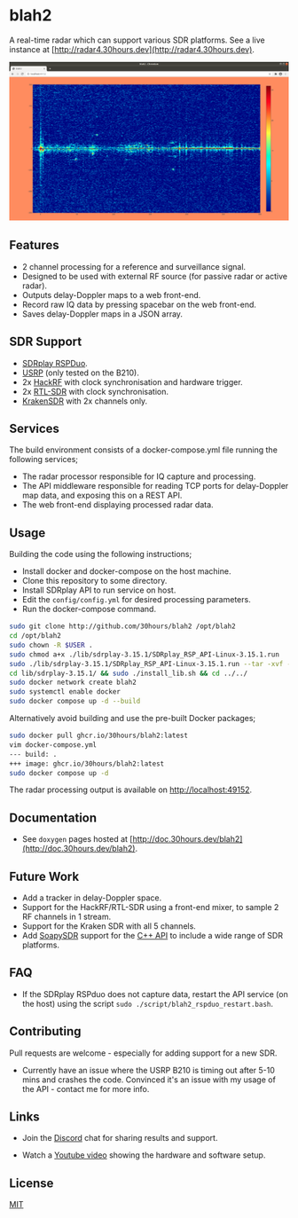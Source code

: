 # blah2

A real-time radar which can support various SDR platforms. See a live instance at [http://radar4.30hours.dev](http://radar4.30hours.dev).

![blah2 example display](./example.png "blah2")

## Features

- 2 channel processing for a reference and surveillance signal.
- Designed to be used with external RF source (for passive radar or active radar).
- Outputs delay-Doppler maps to a web front-end.
- Record raw IQ data by pressing spacebar on the web front-end.
- Saves delay-Doppler maps in a JSON array.

## SDR Support

- [SDRplay RSPDuo](https://www.sdrplay.com/rspduo/).
- [USRP](https://www.ettus.com/products/) (only tested on the B210).
- 2x [HackRF](https://greatscottgadgets.com/hackrf/) with clock synchronisation and hardware trigger.
- 2x [RTL-SDR](https://www.rtl-sdr.com/) with clock synchronisation.
- [KrakenSDR](https://www.krakenrf.com/) with 2x channels only.

## Services

The build environment consists of a docker-compose.yml file running the following services;

- The radar processor responsible for IQ capture and processing.
- The API middleware responsible for reading TCP ports for delay-Doppler map data, and exposing this on a REST API.
- The web front-end displaying processed radar data.

## Usage

Building the code using the following instructions; 

- Install docker and docker-compose on the host machine.
- Clone this repository to some directory.
- Install SDRplay API to run service on host.
- Edit the `config/config.yml` for desired processing parameters.
- Run the docker-compose command.

```bash
sudo git clone http://github.com/30hours/blah2 /opt/blah2
cd /opt/blah2
sudo chown -R $USER .
sudo chmod a+x ./lib/sdrplay-3.15.1/SDRplay_RSP_API-Linux-3.15.1.run
sudo ./lib/sdrplay-3.15.1/SDRplay_RSP_API-Linux-3.15.1.run --tar -xvf -C ./lib/sdrplay-3.15.1
cd lib/sdrplay-3.15.1/ && sudo ./install_lib.sh && cd ../../
sudo docker network create blah2
sudo systemctl enable docker
sudo docker compose up -d --build
```

Alternatively avoid building and use the pre-built Docker packages;

```bash
sudo docker pull ghcr.io/30hours/blah2:latest
vim docker-compose.yml
--- build: .
+++ image: ghcr.io/30hours/blah2:latest
sudo docker compose up -d
```

The radar processing output is available on [http://localhost:49152](http://localhost:49152).

## Documentation

- See `doxygen` pages hosted at [http://doc.30hours.dev/blah2](http://doc.30hours.dev/blah2).

## Future Work

- Add a tracker in delay-Doppler space.
- Support for the HackRF/RTL-SDR using a front-end mixer, to sample 2 RF channels in 1 stream.
- Support for the Kraken SDR with all 5 channels.
- Add [SoapySDR](https://github.com/pothosware/SoapySDR) support for the [C++ API](https://github.com/pothosware/SoapySDR/wiki/Cpp_API_Example) to include a wide range of SDR platforms.

## FAQ

- If the SDRplay RSPduo does not capture data, restart the API service (on the host) using the script `sudo ./script/blah2_rspduo_restart.bash`.

## Contributing

Pull requests are welcome - especially for adding support for a new SDR. 

- Currently have an issue where the USRP B210 is timing out after 5-10 mins and crashes the code. Convinced it's an issue with my usage of the API - contact me for more info.

## Links

- Join the [Discord](https://discord.gg/ewNQbeK5Zn) chat for sharing results and support.

- Watch a [Youtube video](https://www.youtube.com/watch?v=FF2n28qoTQM) showing the hardware and software setup.

## License

[MIT](https://choosealicense.com/licenses/mit/)
